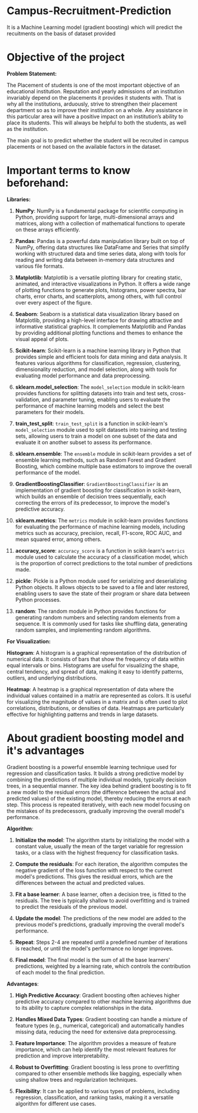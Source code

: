 # Campus-Recruitment-Prediction
It is a Machine Learning model (gradient boosting) which will predict the recuitments on the basis of dataset provided

# Objective of the project

**Problem Statement:**

The Placement of students is one of the most important objective of an educational
institution. Reputation and yearly admissions of an institution invariably depend on the
placements it provides it students with. That is why all the institutions, arduously, strive
to strengthen their placement department so as to improve their institution on a whole.
Any assistance in this particular area will have a positive impact on an institution’s ability
to place its students. This will always be helpful to both the students, as well as the
institution.

The main goal is to predict whether the student will be recruited in campus placements
or not based on the available factors in the dataset.

# Important terms to know beforehand:

**Libraries:**

1. **NumPy**: NumPy is a fundamental package for scientific computing in Python, providing support for large, multi-dimensional arrays and matrices, along with a collection of mathematical functions to operate on these arrays efficiently.

2. **Pandas**: Pandas is a powerful data manipulation library built on top of NumPy, offering data structures like DataFrame and Series that simplify working with structured data and time series data, along with tools for reading and writing data between in-memory data structures and various file formats.

3. **Matplotlib**: Matplotlib is a versatile plotting library for creating static, animated, and interactive visualizations in Python. It offers a wide range of plotting functions to generate plots, histograms, power spectra, bar charts, error charts, and scatterplots, among others, with full control over every aspect of the figure.

4. **Seaborn**: Seaborn is a statistical data visualization library based on Matplotlib, providing a high-level interface for drawing attractive and informative statistical graphics. It complements Matplotlib and Pandas by providing additional plotting functions and themes to enhance the visual appeal of plots.

5. **Scikit-learn**: Scikit-learn is a machine learning library in Python that provides simple and efficient tools for data mining and data analysis. It features various algorithms for classification, regression, clustering, dimensionality reduction, and model selection, along with tools for evaluating model performance and data preprocessing.

6. **sklearn.model_selection**: The `model_selection` module in scikit-learn provides functions for splitting datasets into train and test sets, cross-validation, and parameter tuning, enabling users to evaluate the performance of machine learning models and select the best parameters for their models.

7. **train_test_split**: `train_test_split` is a function in scikit-learn's `model_selection` module used to split datasets into training and testing sets, allowing users to train a model on one subset of the data and evaluate it on another subset to assess its performance.

8. **sklearn.ensemble**: The `ensemble` module in scikit-learn provides a set of ensemble learning methods, such as Random Forest and Gradient Boosting, which combine multiple base estimators to improve the overall performance of the model.

9. **GradientBoostingClassifier**: `GradientBoostingClassifier` is an implementation of gradient boosting for classification in scikit-learn, which builds an ensemble of decision trees sequentially, each correcting the errors of its predecessor, to improve the model's predictive accuracy.

10. **sklearn.metrics**: The `metrics` module in scikit-learn provides functions for evaluating the performance of machine learning models, including metrics such as accuracy, precision, recall, F1-score, ROC AUC, and mean squared error, among others.

11. **accuracy_score**: `accuracy_score` is a function in scikit-learn's `metrics` module used to calculate the accuracy of a classification model, which is the proportion of correct predictions to the total number of predictions made.

12. **pickle**: Pickle is a Python module used for serializing and deserializing Python objects. It allows objects to be saved to a file and later restored, enabling users to save the state of their program or share data between Python processes.

13. **random**: The random module in Python provides functions for generating random numbers and selecting random elements from a sequence. It is commonly used for tasks like shuffling data, generating random samples, and implementing random algorithms.


**For Visualization:**

**Histogram**: A histogram is a graphical representation of the distribution of numerical data. It consists of bars that show the frequency of data within equal intervals or bins. Histograms are useful for visualizing the shape, central tendency, and spread of data, making it easy to identify patterns, outliers, and underlying distributions.

**Heatmap**: A heatmap is a graphical representation of data where the individual values contained in a matrix are represented as colors. It is useful for visualizing the magnitude of values in a matrix and is often used to plot correlations, distributions, or densities of data. Heatmaps are particularly effective for highlighting patterns and trends in large datasets.


# About gradient boosting model and it's advantages

Gradient boosting is a powerful ensemble learning technique used for regression and classification tasks. It builds a strong predictive model by combining the predictions of multiple individual models, typically decision trees, in a sequential manner. The key idea behind gradient boosting is to fit a new model to the residual errors (the difference between the actual and predicted values) of the existing model, thereby reducing the errors at each step. This process is repeated iteratively, with each new model focusing on the mistakes of its predecessors, gradually improving the overall model's performance.


**Algorithm**:

1. **Initialize the model**: The algorithm starts by initializing the model with a constant value, usually the mean of the target variable for regression tasks, or a class with the highest frequency for classification tasks.

2. **Compute the residuals**: For each iteration, the algorithm computes the negative gradient of the loss function with respect to the current model's predictions. This gives the residual errors, which are the differences between the actual and predicted values.

3. **Fit a base learner**: A base learner, often a decision tree, is fitted to the residuals. The tree is typically shallow to avoid overfitting and is trained to predict the residuals of the previous model.

4. **Update the model**: The predictions of the new model are added to the previous model's predictions, gradually improving the overall model's performance.

5. **Repeat**: Steps 2-4 are repeated until a predefined number of iterations is reached, or until the model's performance no longer improves.

6. **Final model**: The final model is the sum of all the base learners' predictions, weighted by a learning rate, which controls the contribution of each model to the final prediction.


**Advantages**:

1. **High Predictive Accuracy**: Gradient boosting often achieves higher predictive accuracy compared to other machine learning algorithms due to its ability to capture complex relationships in the data.

2. **Handles Mixed Data Types**: Gradient boosting can handle a mixture of feature types (e.g., numerical, categorical) and automatically handles missing data, reducing the need for extensive data preprocessing.

3. **Feature Importance**: The algorithm provides a measure of feature importance, which can help identify the most relevant features for prediction and improve interpretability.

4. **Robust to Overfitting**: Gradient boosting is less prone to overfitting compared to other ensemble methods like bagging, especially when using shallow trees and regularization techniques.

5. **Flexibility**: It can be applied to various types of problems, including regression, classification, and ranking tasks, making it a versatile algorithm for different use cases.



